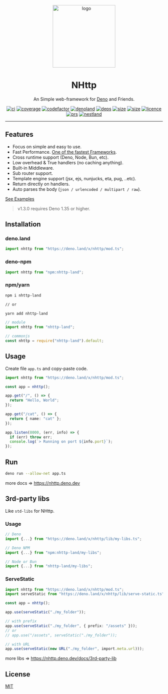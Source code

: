 <!-- // deno-fmt-ignore-file -->

<p align="center">
  <a href="https://github.com/nhttp/nhttp"><img height="200" style="height: 200px" src="https://raw.githubusercontent.com/nhttp/nhttp/master/dummy/logo.png" alt="logo"></a>
  <h1 align="center">NHttp</h1>
</p>
<p align="center">
An Simple web-framework for <a href="https://deno.land/">Deno</a> and Friends.
</p>
<p align="center">
   <a href="https://github.com/nhttp/nhttp"><img src="https://github.com/nhttp/nhttp/workflows/ci/badge.svg" alt="ci" /></a>
   <a href="https://codecov.io/gh/nhttp/nhttp"><img src="https://codecov.io/gh/nhttp/nhttp/branch/master/graph/badge.svg?token=SJ2NZQ0ZJG" alt="coverage" /></a>
   <a href="https://www.codefactor.io/repository/github/nhttp/nhttp/overview/master"><img src="https://www.codefactor.io/repository/github/nhttp/nhttp/badge/master" alt="codefactor" /></a>
   <a href="https://deno.land/x/nhttp"><img src="https://img.shields.io/endpoint?url=https%3A%2F%2Fdeno-visualizer.danopia.net%2Fshields%2Flatest-version%2Fx%2Fnhttp@1.2.23%2Fmod.ts" alt="denoland" /></a>
   <a href="https://deno.land/x/nhttp"><img src="https://img.shields.io/endpoint?url=https%3A%2F%2Fdeno-visualizer.danopia.net%2Fshields%2Fdep-count%2Fhttps%2Fdeno.land%2Fx%2Fnhttp@1.3.6%2Fmod.ts" alt="deps" /></a>
   <a href="https://deno.land/x/nhttp"><img src="https://img.shields.io/bundlephobia/minzip/nhttp-land" alt="size" /></a>
   <a href="https://deno.land/x/nhttp"><img src="https://img.shields.io/bundlephobia/min/nhttp-land" alt="size" /></a>
   <a href="http://badges.mit-license.org"><img src="https://img.shields.io/:license-mit-blue.svg" alt="licence" /></a>
   <a href="http://makeapullrequest.com"><img src="https://img.shields.io/badge/PRs-welcome-blue.svg" alt="prs" /></a>
   <a href="https://nest.land/package/nhttp"><img src="https://nest.land/badge.svg" alt="nestland" /></a>
</p>
<hr/>

## Features

- Focus on simple and easy to use.
- Fast Performance.
  [One of the fastest Frameworks](https://github.com/denosaurs/bench#hello-bench).
- Cross runtime support (Deno, Node, Bun, etc).
- Low overhead & True handlers (no caching anything).
- Built-in Middleware.
- Sub router support.
- Template engine support (jsx, ejs, nunjucks, eta, pug, ..etc).
- Return directly on handlers.
- Auto parses the body (`json / urlencoded / multipart / raw`).

[See Examples](https://github.com/nhttp/nhttp/tree/master/examples)

> v1.3.0 requires Deno 1.35 or higher.

## Installation

### deno.land

```ts
import nhttp from "https://deno.land/x/nhttp/mod.ts";
```

### deno-npm

```ts
import nhttp from "npm:nhttp-land";
```

### npm/yarn

```bash
npm i nhttp-land

// or

yarn add nhttp-land
```

```ts
// module
import nhttp from "nhttp-land";

// commonjs
const nhttp = require("nhttp-land").default;
```

## Usage

Create file `app.ts` and copy-paste code.

```ts
import nhttp from "https://deno.land/x/nhttp/mod.ts";

const app = nhttp();

app.get("/", () => {
  return "Hello, World";
});

app.get("/cat", () => {
  return { name: "cat" };
});

app.listen(8000, (err, info) => {
  if (err) throw err;
  console.log(`> Running on port ${info.port}`);
});
```

## Run

```bash
deno run --allow-net app.ts
```

more docs => https://nhttp.deno.dev

## 3rd-party libs

Like `std-libs` for NHttp.

### Usage

```ts
// Deno
import {...} from "https://deno.land/x/nhttp/lib/my-libs.ts";

// Deno NPM
import {...} from "npm:nhttp-land/my-libs";

// Node or Bun
import {...} from "nhttp-land/my-libs";
```

### ServeStatic

```ts
import nhttp from "https://deno.land/x/nhttp/mod.ts";
import serveStatic from "https://deno.land/x/nhttp/lib/serve-static.ts";

const app = nhttp();

app.use(serveStatic("./my_folder"));

// with prefix
app.use(serveStatic("./my_folder", { prefix: "/assets" }));
// or
// app.use("/assets", serveStatic("./my_folder"));

// with URL
app.use(serveStatic(new URL("./my_folder", import.meta.url)));
```

more libs => https://nhttp.deno.dev/docs/3rd-party-lib

## License

[MIT](LICENSE)
